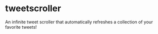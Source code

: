 tweetscroller
=============

An infinite tweet scroller that automatically refreshes a collection of your favorite tweets!